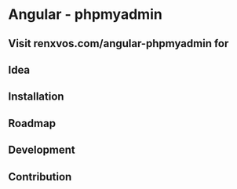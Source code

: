 # Angular - phpmyadmin

## Visit renxvos.com/angular-phpmyadmin for
## Idea
## Installation
## Roadmap
## Development
## Contribution

